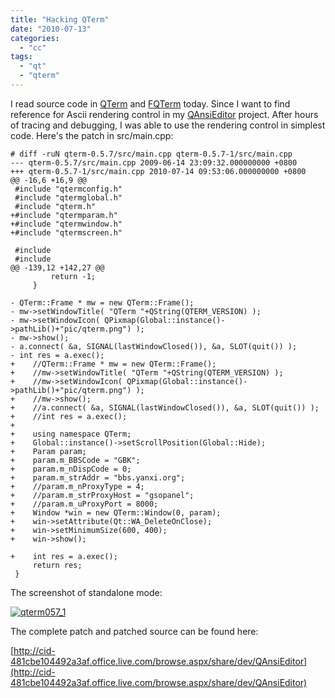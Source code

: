 ```yaml
---
title: "Hacking QTerm"
date: "2010-07-13"
categories: 
  - "cc"
tags: 
  - "qt"
  - "qterm"
---
```


I read source code in [QTerm](http://www.qterm.org/) and [FQTerm](http://code.google.com/p/fqterm/) today. Since I want to find reference for Ascii rendering control in my [QAnsiEditor](http://code.google.com/p/qansieditor/) project. After hours of tracing and debugging, I was able to use the rendering control in simplest code. Here's the patch in src/main.cpp:

```
# diff -ruN qterm-0.5.7/src/main.cpp qterm-0.5.7-1/src/main.cpp
--- qterm-0.5.7/src/main.cpp 2009-06-14 23:09:32.000000000 +0800
+++ qterm-0.5.7-1/src/main.cpp 2010-07-14 09:53:06.000000000 +0800
@@ -16,6 +16,9 @@
 #include "qtermconfig.h"
 #include "qtermglobal.h"
 #include "qterm.h"
+#include "qtermparam.h"
+#include "qtermwindow.h"
+#include "qtermscreen.h"
 
 #include 
 #include 
@@ -139,12 +142,27 @@
         return -1;
     }
 
- QTerm::Frame * mw = new QTerm::Frame();
- mw->setWindowTitle( "QTerm "+QString(QTERM_VERSION) );
- mw->setWindowIcon( QPixmap(Global::instance()->pathLib()+"pic/qterm.png") );
- mw->show();
- a.connect( &a, SIGNAL(lastWindowClosed()), &a, SLOT(quit()) );
- int res = a.exec();
+    //QTerm::Frame * mw = new QTerm::Frame();
+    //mw->setWindowTitle( "QTerm "+QString(QTERM_VERSION) );
+    //mw->setWindowIcon( QPixmap(Global::instance()->pathLib()+"pic/qterm.png") );
+    //mw->show();
+    //a.connect( &a, SIGNAL(lastWindowClosed()), &a, SLOT(quit()) );
+    //int res = a.exec();
+
+    using namespace QTerm;
+    Global::instance()->setScrollPosition(Global::Hide);
+    Param param;
+    param.m_BBSCode = "GBK";
+    param.m_nDispCode = 0;
+    param.m_strAddr = "bbs.yanxi.org";
+    //param.m_nProxyType = 4;
+    //param.m_strProxyHost = "gsopanel";
+    //param.m_uProxyPort = 8000;
+    Window *win = new QTerm::Window(0, param);
+    win->setAttribute(Qt::WA_DeleteOnClose);
+    win->setMinimumSize(600, 400);
+    win->show();
 
+    int res = a.exec();
     return res;
 }
```

The screenshot of standalone mode:

[![qterm057_1](images/4791037730_4246bd8302_z.jpg)](http://www.flickr.com/photos/gonwan1985/4791037730 "qterm057_1 by Binhao Qian, on Flickr")

The complete patch and patched source can be found here:

[http://cid-481cbe104492a3af.office.live.com/browse.aspx/share/dev/QAnsiEditor](http://cid-481cbe104492a3af.office.live.com/browse.aspx/share/dev/QAnsiEditor)
